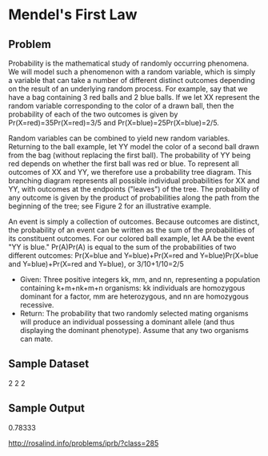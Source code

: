 # Mendel's First Law
## Problem


Probability is the mathematical study of randomly occurring phenomena. We will model such a phenomenon with a random variable, which is simply a variable that can take a number of different distinct outcomes depending on the result of an underlying random process.
For example, say that we have a bag containing 3 red balls and 2 blue balls. If we let XX represent the random variable corresponding to the color of a drawn ball, then the probability of each of the two outcomes is given by 
Pr(X=red)=35Pr(X=red)=3/5 and Pr(X=blue)=25Pr(X=blue)=2/5.

Random variables can be combined to yield new random variables. Returning to the ball example, let YY model the color of a second ball drawn from the bag (without replacing the first ball). The probability of YY being red depends on whether the first ball was red or blue. To represent all outcomes of XX and YY, we therefore use a probability tree diagram. This branching diagram represents all possible individual probabilities for XX and YY, with outcomes at the endpoints ("leaves") of the tree. The probability of any outcome is given by the product of probabilities along the path from the beginning of the tree; see Figure 2 for an illustrative example.

An event is simply a collection of outcomes. Because outcomes are distinct, the probability of an event can be written as the sum of the probabilities of its constituent outcomes. For our colored ball example, let AA be the event "YY is blue." Pr(A)Pr(A) is equal to the sum of the probabilities of two different outcomes: Pr(X=blue and Y=blue)+Pr(X=red and Y=blue)Pr(X=blue and Y=blue)+Pr(X=red and Y=blue), or 3/10+1/10=2/5

* Given: Three positive integers kk, mm, and nn, representing a population containing k+m+nk+m+n organisms: kk individuals are homozygous dominant for a factor, mm are heterozygous, and nn are homozygous recessive.
* Return: The probability that two randomly selected mating organisms will produce an individual possessing a dominant allele (and thus displaying the dominant phenotype). Assume that any two organisms can mate.

## Sample Dataset

2 2 2
## Sample Output

0.78333

http://rosalind.info/problems/iprb/?class=285
